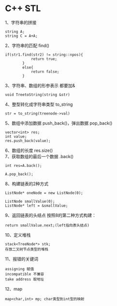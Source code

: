 # C++  STL
1、字符串的拼接 
```
string A;
string C = A+A;
```
2、字符串的匹配 find() 
```
if(str1.find(str2) != string::npos){
            return true;
        }
        else{
            return false;
        }
```
3、字符串、数组的形参表示 都要加&
```
void TreetoString(string &str)
```
4、整型转化成字符串类型 to_string
```
str = to_string(treenode->val)
```
5、数组中添加数据 push_back()，弹出数据 pop_back()
```
vector<int> res;
int value;
res.push_back(value);
```
6、数组的长度 res.size()    
7、获取数组的最后一个数据 .back()
```
int res=A.back();
       
A.pop_back();
```
8、构建链表的2种方式
```
ListNode* oneNode = new ListNode(0);
```
```
ListNode smallValue(0);
ListNode* left = &smallValue;
```
9、返回链表的头结点
按照8的第二种方式构建：
```
return smallValue.next;(left指向表头结点)
```
10、定义堆栈
```
stack<TreeNode*> stk;
存放二叉树节点类型的堆栈
```
11、报错的关键词
```
assigning 赋值
incompatible 不兼容
take address 取地址
```
12、map
```
map<char,int> mp; char类型到int型的映射
```
